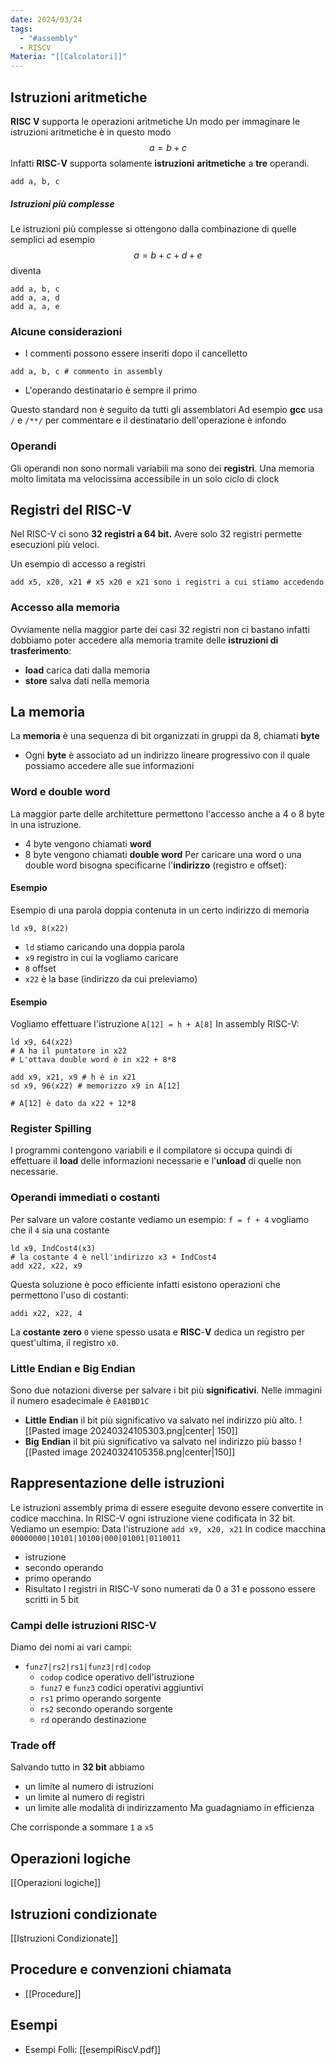 ```yaml
---
date: 2024/03/24
tags:
  - "#assembly"
  - RISCV
Materia: "[[Calcolatori]]"
---
```

## Istruzioni aritmetiche
**RISC V** supporta le operazioni aritmetiche
Un modo per immaginare le istruzioni aritmetiche è in questo modo 
$$
a = b + c
$$
Infatti **RISC**-**V** supporta solamente **istruzioni** **aritmetiche** a **tre** operandi.
```
add a, b, c
```

##### Istruzioni più complesse
Le istruzioni più complesse si ottengono dalla combinazione di quelle semplici ad esempio
$$
a = b + c  + d + e
$$
diventa 
```
add a, b, c
add a, a, d
add a, a, e
```

### Alcune considerazioni
- I commenti possono essere inseriti dopo il cancelletto 
```
add a, b, c # commento in assembly
```

- L'operando destinatario è sempre il primo

Questo standard non è seguito da tutti gli assemblatori 
Ad esempio **gcc** usa `/` e `/**/` per commentare
e il destinatario dell'operazione è infondo

### Operandi
Gli operandi non sono normali variabili ma sono dei **registri**. Una memoria molto limitata ma velocissima accessibile in un solo ciclo di clock

## Registri del RISC-V
Nel RISC-V ci sono **32 registri a 64 bit.**
Avere solo 32 registri permette esecuzioni più veloci.

Un esempio di accesso a registri
```
add x5, x20, x21 # x5 x20 e x21 sono i registri a cui stiamo accedendo
```
### Accesso alla memoria
Ovviamente nella maggior parte dei casi 32 registri non ci bastano infatti dobbiamo poter accedere alla memoria tramite delle **istruzioni di trasferimento**:
- **load** carica dati dalla memoria
- **store** salva dati nella memoria
## La memoria 
La **memoria** è una sequenza di bit organizzati in gruppi da 8, chiamati **byte**
- Ogni **byte** è associato ad un indirizzo lineare progressivo con il quale possiamo accedere alle sue informazioni
### Word e double word
La maggior parte delle architetture permettono l'accesso anche a 4 o 8 byte in una istruzione.
- 4 byte vengono chiamati **word**
- 8 byte vengono chiamati **double word**
Per caricare una word o una double word bisogna specificarne l'**indirizzo** (registro e offset):
#### Esempio
Esempio di una parola doppia contenuta in un certo indirizzo di memoria
```
ld x9, 8(x22)
```
- `ld` stiamo caricando una doppia parola
- `x9` registro in cui la vogliamo caricare
- `8` offset
- `x22` è la base (indirizzo da cui preleviamo)

#### Esempio
Vogliamo effettuare l'istruzione `A[12] = h + A[8]`
In assembly RISC-V:
```
ld x9, 64(x22) 
# A ha il puntatore in x22
# L'ottava double word è in x22 + 8*8

add x9, x21, x9 # h è in x21
sd x9, 96(x22) # memorizzo x9 in A[12]

# A[12] è dato da x22 + 12*8
```

### Register Spilling
I programmi contengono variabili e  il compilatore si occupa quindi di effettuare il **load** delle informazioni necessarie e l'**unload** di quelle non necessarie.

### Operandi immediati o costanti
Per salvare un valore costante vediamo un esempio:
`f = f + 4` vogliamo che il `4` sia una costante
```
ld x9, IndCost4(x3) 
# la costante 4 è nell'indirizzo x3 + IndCost4
add x22, x22, x9
```

Questa soluzione è poco efficiente infatti esistono operazioni che permettono l'uso di costanti:
```
addi x22, x22, 4
```

La **costante** **zero** `0` viene  spesso usata e **RISC**-**V** dedica un registro per quest'ultima, il registro `x0`.

### Little Endian e Big Endian
Sono due notazioni diverse per salvare i bit più **significativi**.
Nelle immagini il numero esadecimale è `EA01BD1C`
- **Little** **Endian** il bit più significativo va salvato nel indirizzo più alto. 
![[Pasted image 20240324105303.png|center| 150]] 
- **Big** **Endian** il bit più significativo va salvato nel indirizzo più basso
![[Pasted image 20240324105358.png|center|150]]
## Rappresentazione delle istruzioni
Le istruzioni assembly prima di essere eseguite devono essere convertite in codice macchina. In RISC-V ogni istruzione viene codificata in 32 bit.
Vediamo un esempio:
Data l'istruzione `add x9, x20, x21`
In codice macchina `00000000|10101|10100|000|01001|0110011`
- istruzione
- secondo operando
- primo operando
- Risultato
I registri in RISC-V sono numerati da 0 a 31 e possono essere scritti in 5 bit
### Campi delle istruzioni RISC-V
Diamo dei nomi ai vari campi:
- `funz7|rs2|rs1|funz3|rd|codop`
	- `codop` codice operativo dell'istruzione
	- `funz7` e `funz3` codici operativi aggiuntivi
	- `rs1` primo operando sorgente
	- `rs2` secondo operando sorgente
	- `rd` operando destinazione
### Trade off
Salvando tutto in **32 bit** abbiamo
- un limite al numero di istruzioni
- un limite al numero di registri
- un limite alle modalità di indirizzamento
Ma guadagniamo in efficienza

Che corrisponde a sommare `1` a `x5`

## Operazioni logiche
[[Operazioni logiche]]
## Istruzioni condizionate
[[Istruzioni Condizionate]]
## Procedure e convenzioni chiamata
- [[Procedure]]
## Esempi
- Esempi Folli: [[esempiRiscV.pdf]]